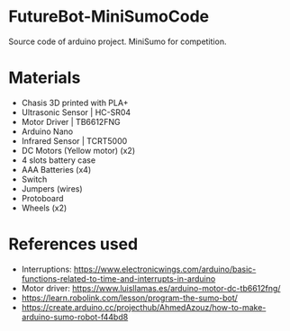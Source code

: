 # FutureBot-MiniSumoCode

Source code of arduino project. MiniSumo for competition.

# Materials
- Chasis 3D printed with PLA+
- Ultrasonic Sensor | HC-SR04
- Motor Driver | TB6612FNG
- Arduino Nano
- Infrared Sensor | TCRT5000
- DC Motors (Yellow motor) (x2)
- 4 slots battery case
- AAA Batteries (x4)
- Switch
- Jumpers (wires)
- Protoboard
- Wheels (x2)

# References used
- Interruptions: https://www.electronicwings.com/arduino/basic-functions-related-to-time-and-interrupts-in-arduino
- Motor driver: https://www.luisllamas.es/arduino-motor-dc-tb6612fng/
- https://learn.robolink.com/lesson/program-the-sumo-bot/
- https://create.arduino.cc/projecthub/AhmedAzouz/how-to-make-arduino-sumo-robot-f44bd8
